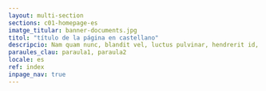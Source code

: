 ```yaml
---
layout: multi-section
sections: c01-homepage-es
imatge_titular: banner-documents.jpg
titol: "título de la página en castellano"
descripcio: Nam quam nunc, blandit vel, luctus pulvinar, hendrerit id, lorem.
paraules_clau: paraula1, paraula2
locale: es
ref: index
inpage_nav: true
---
```


